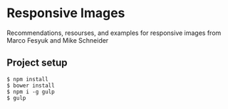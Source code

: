# Responsive Images

Recommendations, resourses, and examples for responsive images from Marco Fesyuk and Mike Schneider

## Project setup

    $ npm install
    $ bower install
    $ npm i -g gulp
    $ gulp